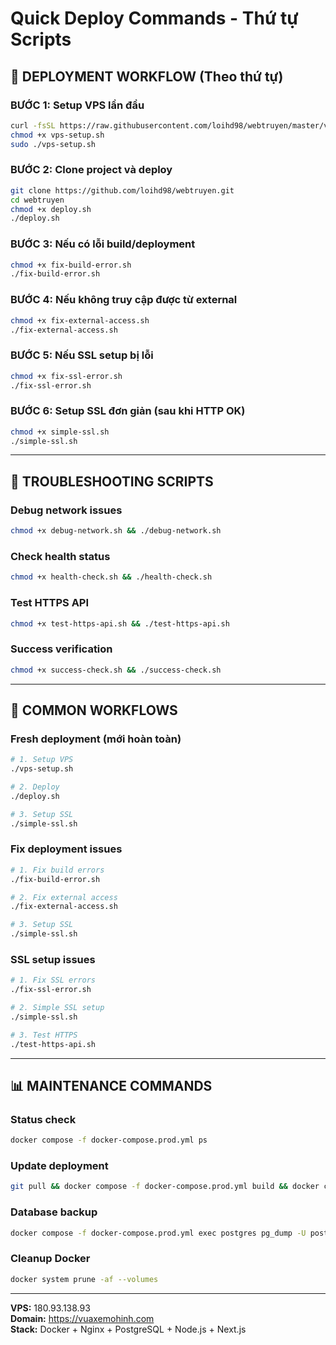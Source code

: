# Quick Deploy Commands - Thứ tự Scripts

## 🚀 DEPLOYMENT WORKFLOW (Theo thứ tự)

### BƯỚC 1: Setup VPS lần đầu

```bash
curl -fsSL https://raw.githubusercontent.com/loihd98/webtruyen/master/vps-setup.sh -o vps-setup.sh
chmod +x vps-setup.sh
sudo ./vps-setup.sh
```

### BƯỚC 2: Clone project và deploy

```bash
git clone https://github.com/loihd98/webtruyen.git
cd webtruyen
chmod +x deploy.sh
./deploy.sh
```

### BƯỚC 3: Nếu có lỗi build/deployment

```bash
chmod +x fix-build-error.sh
./fix-build-error.sh
```

### BƯỚC 4: Nếu không truy cập được từ external

```bash
chmod +x fix-external-access.sh
./fix-external-access.sh
```

### BƯỚC 5: Nếu SSL setup bị lỗi

```bash
chmod +x fix-ssl-error.sh
./fix-ssl-error.sh
```

### BƯỚC 6: Setup SSL đơn giản (sau khi HTTP OK)

```bash
chmod +x simple-ssl.sh
./simple-ssl.sh
```

---

## 🔧 TROUBLESHOOTING SCRIPTS

### Debug network issues

```bash
chmod +x debug-network.sh && ./debug-network.sh
```

### Check health status

```bash
chmod +x health-check.sh && ./health-check.sh
```

### Test HTTPS API

```bash
chmod +x test-https-api.sh && ./test-https-api.sh
```

### Success verification

```bash
chmod +x success-check.sh && ./success-check.sh
```

---

## 🎯 COMMON WORKFLOWS

### Fresh deployment (mới hoàn toàn)

```bash
# 1. Setup VPS
./vps-setup.sh

# 2. Deploy
./deploy.sh

# 3. Setup SSL
./simple-ssl.sh
```

### Fix deployment issues

```bash
# 1. Fix build errors
./fix-build-error.sh

# 2. Fix external access
./fix-external-access.sh

# 3. Setup SSL
./simple-ssl.sh
```

### SSL setup issues

```bash
# 1. Fix SSL errors
./fix-ssl-error.sh

# 2. Simple SSL setup
./simple-ssl.sh

# 3. Test HTTPS
./test-https-api.sh
```

---

## 📊 MAINTENANCE COMMANDS

### Status check

```bash
docker compose -f docker-compose.prod.yml ps
```

### Update deployment

```bash
git pull && docker compose -f docker-compose.prod.yml build && docker compose -f docker-compose.prod.yml up -d
```

### Database backup

```bash
docker compose -f docker-compose.prod.yml exec postgres pg_dump -U postgres webtruyen_prod > backup_$(date +%Y%m%d_%H%M%S).sql
```

### Cleanup Docker

```bash
docker system prune -af --volumes
```

---

**VPS:** 180.93.138.93  
**Domain:** https://vuaxemohinh.com  
**Stack:** Docker + Nginx + PostgreSQL + Node.js + Next.js
